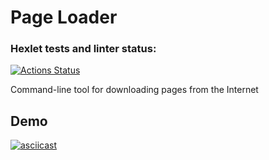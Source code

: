 # Page Loader

### Hexlet tests and linter status:
[![Actions Status](https://github.com/rustamyusupov/frontent-testing-react-project-lvl1/workflows/hexlet-check/badge.svg)](https://github.com/rustamyusupov/frontent-testing-react-project-lvl1/actions)

Command-line tool for downloading pages from the Internet

## Demo
[![asciicast](https://asciinema.org/a/DrIfQeD6XM1AG1x2ZTIWNYBcu.svg)](https://asciinema.org/a/DrIfQeD6XM1AG1x2ZTIWNYBcu)
